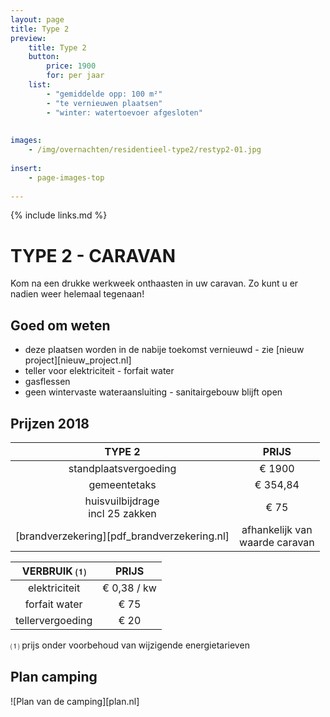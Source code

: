 ```yaml
---
layout: page
title: Type 2
preview: 
    title: Type 2
    button:
        price: 1900
        for: per jaar
    list:
        - "gemiddelde opp: 100 m²"
        - "te vernieuwen plaatsen"
        - "winter: watertoevoer afgesloten"
        
        
images:
    - /img/overnachten/residentieel-type2/restyp2-01.jpg
    
insert:
    - page-images-top
    
---
```


{% include links.md %}

# TYPE 2 - CARAVAN 

Kom na een drukke werkweek onthaasten in uw caravan. Zo kunt u er nadien weer helemaal tegenaan!


## Goed om weten

- deze plaatsen worden in de nabije toekomst vernieuwd - zie [nieuw project][nieuw_project.nl]
- teller voor elektriciteit - forfait water
- gasflessen
- geen wintervaste wateraansluiting - sanitairgebouw blijft open


## Prijzen 2018

TYPE 2                |PRIJS           |
:--------------------:|:--------------:|
standplaatsvergoeding |€ 1900               
gemeentetaks          |€ 354,84
huisvuilbijdrage<br>incl 25 zakken<br> | € 75    
[brandverzekering][pdf_brandverzekering.nl]|afhankelijk van <br>waarde caravan


VERBRUIK ⑴           |PRIJS          |
:--------------------:|:-------------:|
elektriciteit         | € 0,38 / kw        
forfait water         | € 75 
tellervergoeding      | € 20 

⑴ prijs onder voorbehoud van wijzigende energietarieven

## Plan camping

![Plan van de camping][plan.nl]
